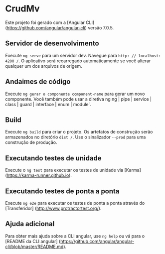 # CrudMv

Este projeto foi gerado com a [Angular CLI] (https://github.com/angular/angular-cli) versão 7.0.5.

## Servidor de desenvolvimento

Execute `ng serve` para um servidor dev. Navegue para `http: // localhost: 4200 /`. O aplicativo será recarregado automaticamente se você alterar qualquer um dos arquivos de origem.

## Andaimes de código

Execute `ng gerar o componente component-name` para gerar um novo componente. Você também pode usar a diretiva ng ng | pipe | service | class | guard | interface | enum | module`.

## Build

Execute `ng build` para criar o projeto. Os artefatos de construção serão armazenados no diretório `dist /`. Use o sinalizador `--prod` para uma construção de produção.

## Executando testes de unidade

Execute o `ng test` para executar os testes de unidade via [Karma] (https://karma-runner.github.io).

## Executando testes de ponta a ponta

Execute `ng e2e` para executar os testes de ponta a ponta através do [Transferidor] (http://www.protractortest.org/).

## Ajuda adicional

Para obter mais ajuda sobre a CLI angular, use `ng help` ou vá para o [README da CLI angular] (https://github.com/angular/angular-cli/blob/master/README.md).

